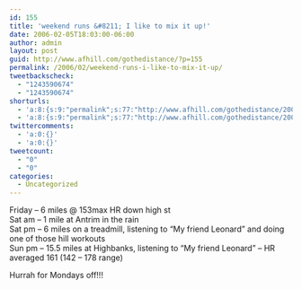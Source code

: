 ```yaml
---
id: 155
title: 'weekend runs &#8211; I like to mix it up!'
date: 2006-02-05T18:03:00-06:00
author: admin
layout: post
guid: http://www.afhill.com/gothedistance/?p=155
permalink: /2006/02/weekend-runs-i-like-to-mix-it-up/
tweetbackscheck:
  - "1243590674"
  - "1243590674"
shorturls:
  - 'a:8:{s:9:"permalink";s:77:"http://www.afhill.com/gothedistance/2006/02/weekend-runs-i-like-to-mix-it-up/";s:7:"tinyurl";s:25:"http://tinyurl.com/9pvldl";s:4:"isgd";s:17:"http://is.gd/gznD";s:5:"bitly";s:18:"http://bit.ly/L6zX";s:5:"snipr";s:22:"http://snipr.com/aetev";s:5:"snurl";s:22:"http://snurl.com/aetev";s:7:"snipurl";s:24:"http://snipurl.com/aetev";s:4:"trim";s:17:"http://tr.im/ar4w";}'
  - 'a:8:{s:9:"permalink";s:77:"http://www.afhill.com/gothedistance/2006/02/weekend-runs-i-like-to-mix-it-up/";s:7:"tinyurl";s:25:"http://tinyurl.com/9pvldl";s:4:"isgd";s:17:"http://is.gd/gznD";s:5:"bitly";s:18:"http://bit.ly/L6zX";s:5:"snipr";s:22:"http://snipr.com/aetev";s:5:"snurl";s:22:"http://snurl.com/aetev";s:7:"snipurl";s:24:"http://snipurl.com/aetev";s:4:"trim";s:17:"http://tr.im/ar4w";}'
twittercomments:
  - 'a:0:{}'
  - 'a:0:{}'
tweetcount:
  - "0"
  - "0"
categories:
  - Uncategorized
---
```

Friday &#8211; 6 miles @ 153max HR down high st  
Sat am &#8211; 1 mile at Antrim in the rain  
Sat pm &#8211; 6 miles on a treadmill, listening to &#8220;My friend Leonard&#8221; and doing one of those hill workouts  
Sun pm &#8211; 15.5 miles at Highbanks, listening to &#8220;My friend Leonard&#8221; &#8211; HR averaged 161 (142 &#8211; 178 range)

Hurrah for Mondays off!!!
